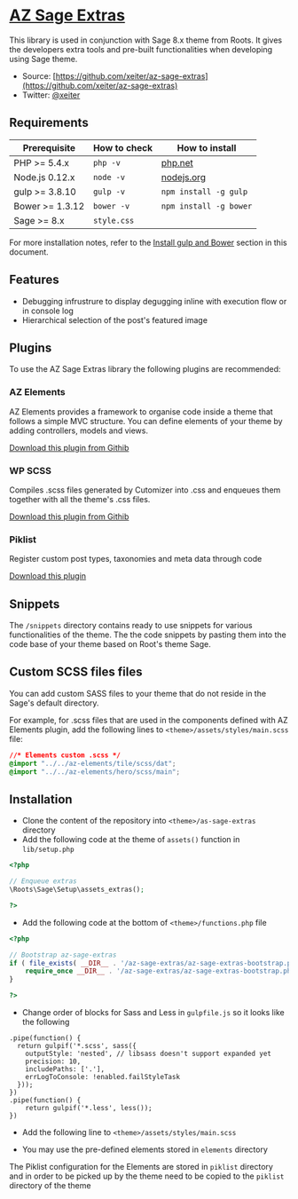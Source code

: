 # [AZ Sage Extras](https://github.com/xeiter/az-sage-extras)

This library is used in conjunction with Sage 8.x theme from Roots. It gives the developers extra tools and pre-built functionalities when developing using Sage theme. 

* Source: [https://github.com/xeiter/az-sage-extras](https://github.com/xeiter/az-sage-extras)
* Twitter: [@xeiter](https://twitter.com/xeiter)

## Requirements

| Prerequisite    | How to check | How to install
| --------------- | ------------ | ------------- |
| PHP >= 5.4.x    | `php -v`     | [php.net](http://php.net/manual/en/install.php) |
| Node.js 0.12.x  | `node -v`    | [nodejs.org](http://nodejs.org/) |
| gulp >= 3.8.10  | `gulp -v`    | `npm install -g gulp` |
| Bower >= 1.3.12 | `bower -v`   | `npm install -g bower` |
| Sage >= 8.x     | `style.css`  |                        |

For more installation notes, refer to the [Install gulp and Bower](#install-gulp-and-bower) section in this document.

## Features

* Debugging infrustrure to display degugging inline with execution flow or in console log
* Hierarchical selection of the post's featured image

## Plugins

To use the AZ Sage Extras library the following plugins are recommended:

### AZ Elements
 
AZ Elements provides a framework to organise code inside a theme that follows a simple MVC structure. You can define elements of your theme by adding controllers, models and views.

[Download this plugin from Githib](https://github.com/xeiter/az-elements)

### WP SCSS
 
Compiles .scss files generated by Cutomizer into .css and enqueues them together with all the theme's .css files.

[Download this plugin from Githib](https://github.com/ConnectThink/WP-SCSS)

### Piklist

Register custom post types, taxonomies and meta data through code

[Download this plugin](http://piklist.com)

## Snippets

The `/snippets` directory contains ready to use snippets for various functionalities of the theme. The the code  snippets by pasting them into the code base of your theme based on Root's theme Sage.

## Custom SCSS files files

You can add custom SASS files to your theme that do not reside in the Sage's default directory. 

For example, for .scss files that are used in the components defined with AZ Elements plugin, add the following lines to `<theme>/assets/styles/main.scss` file:

```css
//* Elements custom .scss */
@import "../../az-elements/tile/scss/dat";
@import "../../az-elements/hero/scss/main";
```

## Installation

* Clone the content of the repository into `<theme>/as-sage-extras` directory
* Add the following code at the theme of `assets()` function in `lib/setup.php`

```php
<?php

// Enqueue extras
\Roots\Sage\Setup\assets_extras();

?>
```

* Add the following code at the bottom of `<theme>/functions.php` file
 
 ```php
 <?php 
 
 // Bootstrap az-sage-extras
 if ( file_exists( __DIR__ . '/az-sage-extras/az-sage-extras-bootstrap.php' ) ) {
     require_once __DIR__ . '/az-sage-extras/az-sage-extras-bootstrap.php';
 }
 
 ?>
 ```
 
 * Change order of blocks for Sass and Less in `gulpfile.js` so it looks like the following
 
 ```
 .pipe(function() {
   return gulpif('*.scss', sass({
     outputStyle: 'nested', // libsass doesn't support expanded yet
     precision: 10,
     includePaths: ['.'],
     errLogToConsole: !enabled.failStyleTask
   }));
 })
 .pipe(function() {
     return gulpif('*.less', less());
 })
 ```

* Add the following line to `<theme>/assets/styles/main.scss`

* You may use the pre-defined elements stored in `elements` directory

The Piklist configuration for the Elements are stored in `piklist` directory and in order to be picked up by the theme need to be copied to the `piklist` directory of the theme

